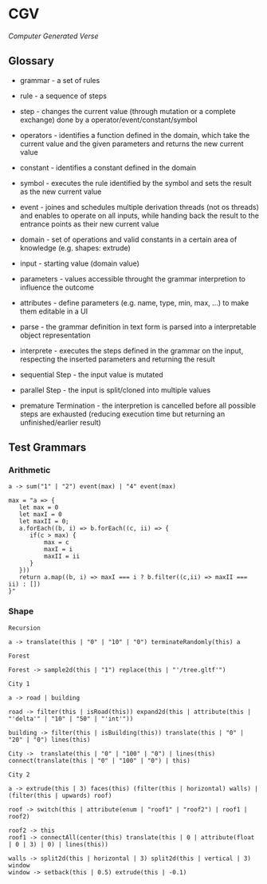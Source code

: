 # CGV

_Computer Generated Verse_

## Glossary

-   grammar - a set of rules
-   rule - a sequence of steps
-   step - changes the current value (through mutation or a complete exchange) done by a operator/event/constant/symbol
-   operators - identifies a function defined in the domain, which take the current value and the given parameters and returns the new current value
-   constant - identifies a constant defined in the domain
-   symbol - executes the rule identified by the symbol and sets the result as the new current value
-   event - joines and schedules multiple derivation threads (not os threads) and enables to operate on all inputs, while handing back the result to the entrance points as their new current value

-   domain - set of operations and valid constants in a certain area of knowledge (e.g. shapes: extrude)

-   input - starting value (domain value)
-   parameters - values accessible throught the grammar interpretion to influence the outcome
-   attributes - define parameters (e.g. name, type, min, max, ...) to make them editable in a UI

-   parse - the grammar definition in text form is parsed into a interpretable object representation
-   interprete - executes the steps defined in the grammar on the input, respecting the inserted parameters and returning the result

-   sequential Step - the input value is mutated
-   parallel Step - the input is split/cloned into multiple values

-   premature Termination - the interpretion is cancelled before all possible steps are exhausted (reducing execution time but returning an unfinished/earlier result)

## Test Grammars

### Arithmetic

```
a -> sum("1" | "2") event(max) | "4" event(max)

max = "a => {
   let max = 0
   let maxI = 0
   let maxII = 0;
   a.forEach((b, i) => b.forEach((c, ii) => {
      if(c > max) {
          max = c
          maxI = i
          maxII = ii
      }
   }))
   return a.map((b, i) => maxI === i ? b.filter((c,ii) => maxII === ii) : [])
}"
```

### Shape

`Recursion`

```
a -> translate(this | "0" | "10" | "0") terminateRandomly(this) a
```

`Forest`

```
Forest -> sample2d(this | "1") replace(this | "'/tree.gltf'")
```

`City 1`

```
a -> road | building

road -> filter(this | isRoad(this)) expand2d(this | attribute(this | "'delta'" | "10" | "50" | "'int'"))

building -> filter(this | isBuilding(this)) translate(this | "0" | "20" | "0") lines(this)
```

```
City ->  translate(this | "0" | "100" | "0") | lines(this) connect(translate(this | "0" | "100" | "0") | this)
```

`City 2`

```
a -> extrude(this | 3) faces(this) (filter(this | horizontal) walls) | (filter(this | upwards) roof)

roof -> switch(this | attribute(enum | "roof1" | "roof2") | roof1 | roof2)

roof2 -> this
roof1 -> connectAll(center(this) translate(this | 0 | attribute(float | 0 | 3) | 0) | lines(this))

walls -> split2d(this | horizontal | 3) split2d(this | vertical | 3) window
window -> setback(this | 0.5) extrude(this | -0.1)
```
